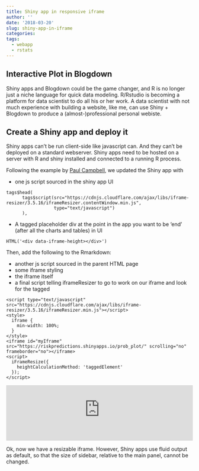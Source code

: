 ```yaml
---
title: Shiny app in responsive iframe
author: ''
date: '2018-03-20'
slug: shiny-app-in-iframe
categories:
tags:
  - webapp
  - rstats
---
```

## Interactive Plot in Blogdown

Shiny apps and Blogdown could be the game changer, and R is no longer just a niche language for quick data modeling. R/Rstudio is becoming a platform for data scientist to do all his or her work. A data scientist with not much experience with building a website, like me, can use Shiny + Blogdown to produce a (almost-)professional personal webiste. 

## Create a Shiny app and deploy it
Shiny apps can’t be run client-side like javascript can. And they can’t be deployed on a standard webserver. Shiny apps need to be hosted on a server with R and shiny installed and connected to a running R process.  

Following the example by [Paul Campbell](https://www.cultureofinsight.com/blog/2018/03/15/2018-03-15-responsive-iframes-for-shiny-apps/), we updated the Shiny app with 

- one js script sourced in the shiny app UI

```
tags$head(
      tags$script(src="https://cdnjs.cloudflare.com/ajax/libs/iframe-resizer/3.5.16/iframeResizer.contentWindow.min.js",
                  type="text/javascript")
      ),
```
- A tagged placeholder div at the point in the app you want to be ‘end’ (after all the charts and tables) in UI

```
HTML('<div data-iframe-height></div>')
```
Then, add the following to the Rmarkdown:

- another js script sourced in the parent HTML page
- some iframe styling
- the iframe itself
- a final script telling iframeResizer to go to work on our iframe and look for the tagged <div>

```
<script type="text/javascript" src="https://cdnjs.cloudflare.com/ajax/libs/iframe-resizer/3.5.16/iframeResizer.min.js"></script>
<style>
  iframe {
    min-width: 100%;
  }
</style>
<iframe id="myIframe" src="https://riskpredictions.shinyapps.io/prob_plot/" scrolling="no" frameborder="no"></iframe>
<script>
  iFrameResize({
    heightCalculationMethod: 'taggedElement'
  });
</script>
```


<script type="text/javascript" src="https://cdnjs.cloudflare.com/ajax/libs/iframe-resizer/3.5.16/iframeResizer.min.js"></script>
<style>
  iframe {
    min-width: 100%;
  }
</style>
<iframe id="myIframe" src="https://riskpredictions.shinyapps.io/prob_plot/" scrolling="no" frameborder="no"></iframe>
<script>
  iFrameResize({
    heightCalculationMethod: 'taggedElement'
  });
</script>

Ok, now we have a resizable iframe. However, Shiny apps use fluid output as default, so that the size of sidebar, relative to the main panel, cannot be changed. 
